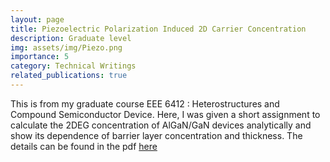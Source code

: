 ```yaml
---
layout: page
title: Piezoelectric Polarization Induced 2D Carrier Concentration
description: Graduate level
img: assets/img/Piezo.png
importance: 5
category: Technical Writings
related_publications: true
---
```


This is from my graduate course EEE 6412 : Heterostructures and Compound Semiconductor Device. Here, I was given a short assignment to calculate the 2DEG concentration of AlGaN/GaN devices analytically and show its dependence of barrier layer concentration and thickness. The details can be found in the pdf [here][LINK]



[LINK]:https://drive.google.com/file/d/1VPa9PxsKKpHkrlPZRbCEe5kViuDPOY_i/view?usp=sharing